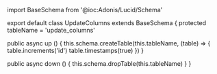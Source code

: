 import BaseSchema from '@ioc:Adonis/Lucid/Schema'

export default class UpdateColumns extends BaseSchema {
  protected tableName = 'update_columns'

  public async up () {
    this.schema.createTable(this.tableName, (table) => {
      table.increments('id')
      table.timestamps(true)
    })
  }

  public async down () {
    this.schema.dropTable(this.tableName)
  }
}
